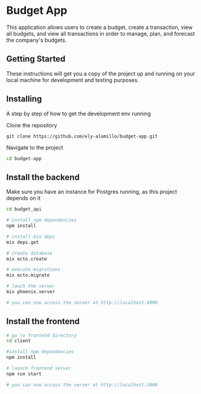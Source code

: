 # Budget App

This application allows users to create a budget, create a transaction, view all budgets, and view all transactions in order to manage, plan, and forecast the company's budgets.

## Getting Started

These instructions will get you a copy of the project up and running on your local machine for development and testing purposes.

## Installing

A step by step of how to get the development env running

Clone the repository

```
git clone https://github.com/ely-alamillo/budget-app.git
```

Navigate to the project

```bash
cd budget-app
```

## Install the backend

Make sure you have an instance for Postgres running, as this project depends on it

```bash
cd budget_api

# install npm dependencies
npm install

# install mix deps
mix deps.get

# create database
mix ecto.create

# execute migrations
mix ecto.migrate

# lauch the server
mix phoenix.server

# you can now access the server at http://localhost:4000
```

## Install the frontend

```bash
# go to frontend directory
cd client

#install npm dependencies
npm install

# launch frontend server
npm run start

# you can now access the server at http://localhost:3000
```
